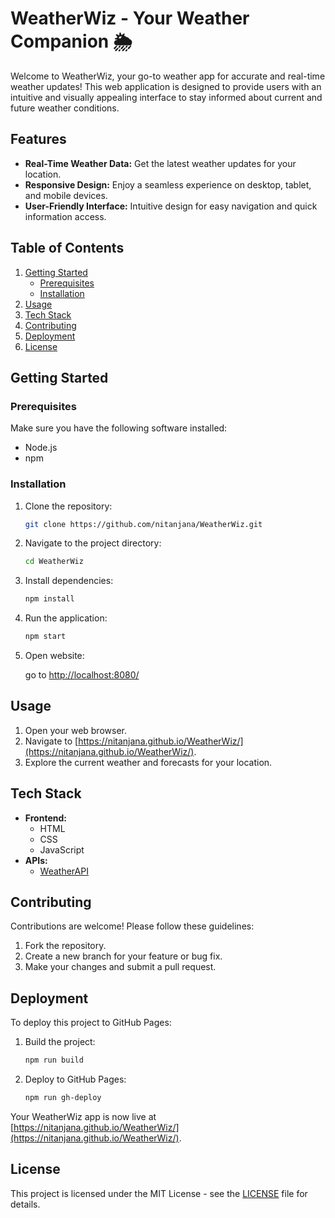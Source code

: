 # WeatherWiz - Your Weather Companion 🌦️

Welcome to WeatherWiz, your go-to weather app for accurate and real-time weather updates! This web application is designed to provide users with an intuitive and visually appealing interface to stay informed about current and future weather conditions.

## Features

- **Real-Time Weather Data:** Get the latest weather updates for your location.
- **Responsive Design:** Enjoy a seamless experience on desktop, tablet, and mobile devices.
- **User-Friendly Interface:** Intuitive design for easy navigation and quick information access.

## Table of Contents

1. [Getting Started](#getting-started)
    - [Prerequisites](#prerequisites)
    - [Installation](#installation)
2. [Usage](#usage)
3. [Tech Stack](#tech-stack)
4. [Contributing](#contributing)
5. [Deployment](#deployment)
6. [License](#license)

## Getting Started

### Prerequisites

Make sure you have the following software installed:

- Node.js
- npm

### Installation

1. Clone the repository:

    ```bash
    git clone https://github.com/nitanjana/WeatherWiz.git
    ```

2. Navigate to the project directory:

    ```bash
    cd WeatherWiz
    ```

3. Install dependencies:

    ```bash
    npm install
    ```

4. Run the application:

    ```bash
    npm start
    ```

5. Open website:

    go to [http://localhost:8080/](http://localhost:8080/)


## Usage

1. Open your web browser.
2. Navigate to [https://nitanjana.github.io/WeatherWiz/](https://nitanjana.github.io/WeatherWiz/).
3. Explore the current weather and forecasts for your location.

## Tech Stack

- **Frontend:**
  - HTML
  - CSS
  - JavaScript
- **APIs:**
  - [WeatherAPI](https://www.weatherapi.com/)

## Contributing

Contributions are welcome! Please follow these guidelines:

1. Fork the repository.
2. Create a new branch for your feature or bug fix.
3. Make your changes and submit a pull request.

## Deployment

To deploy this project to GitHub Pages:

1. Build the project:

    ```bash
    npm run build
    ```

2. Deploy to GitHub Pages:

    ```bash
    npm run gh-deploy
    ```

Your WeatherWiz app is now live at [https://nitanjana.github.io/WeatherWiz/](https://nitanjana.github.io/WeatherWiz/).

## License

This project is licensed under the MIT License - see the [LICENSE](LICENSE) file for details.
